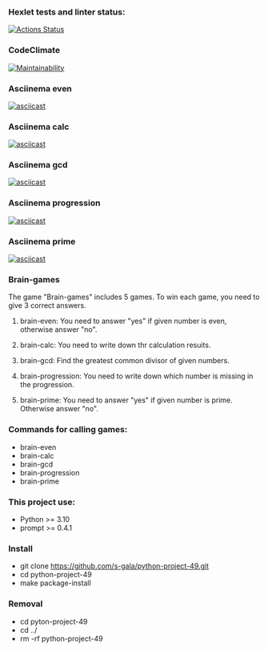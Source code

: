 ### Hexlet tests and linter status:
[![Actions Status](https://github.com/s-gala/python-project-49/actions/workflows/hexlet-check.yml/badge.svg)](https://github.com/s-gala/python-project-49/actions)

### CodeClimate 
[![Maintainability](https://api.codeclimate.com/v1/badges/487e17fe16141caa4b2a/maintainability)](https://codeclimate.com/github/s-gala/python-project-49/maintainability)

### Asciinema even
[![asciicast]( https://asciinema.org/a/wRnu8Sf53kCCvUfgqQixs0EPh.svg )]( https://asciinema.org/a/wRnu8Sf53kCCvUfgqQixs0EPh )

### Asciinema calc
[![asciicast]( https://asciinema.org/a/S9Bly86EkmrpnTJhsAJU8pQDl.svg )]( https://asciinema.org/a/S9Bly86EkmrpnTJhsAJU8pQDl )

### Asciinema gcd
[![asciicast]( https://asciinema.org/a/L5FDJeBgVySllsh5oELOwTtKa.svg )]( https://asciinema.org/a/L5FDJeBgVySllsh5oELOwTtKa )

### Asciinema progression
[![asciicast]( https://asciinema.org/a/geOtpvl2IneSE65iIyp3BSoGY.svg )]( https://asciinema.org/a/geOtpvl2IneSE65iIyp3BSoGY )

### Asciinema prime 
[![asciicast]( https://asciinema.org/a/j2PgQoMiKCmVM1duYVp8pnN3i.svg )]( https://asciinema.org/a/j2PgQoMiKCmVM1duYVp8pnN3i )

### Brain-games
The game "Brain-games" includes 5 games. 
To win each game, you need to give 3 correct answers.

1. brain-even:
You need to answer "yes" if given number is even, otherwise answer "no".

2. brain-calc:
You need to write down thr calculation resuits.

3. brain-gcd:
Find the greatest common divisor of given numbers.

4. brain-progression:
You need to write down which number is missing in the progression.

5. brain-prime:
You need to answer "yes" if given number is prime. Otherwise answer "no".

### Commands for calling games:

* brain-even
* brain-calc
* brain-gcd
* brain-progression
* brain-prime

### This project use:
* Python >= 3.10
* prompt >= 0.4.1

### Install 

* git clone https://github.com/s-gala/python-project-49.git
* cd python-project-49
* make package-install

### Removal

* cd pyton-project-49
* cd ../
* rm -rf python-project-49
